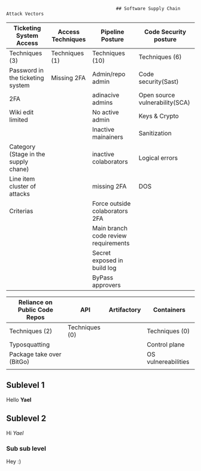                                              ## Software Supply Chain Attack Vectors 

| Ticketing System Access              | Access Techniques           | Pipeline Posture                     | Code Security posture          |
| -------------------------------------| ----------------------------| -------------------------------------| -------------------------------|
| Techniques (3)                       | Techniques (1)              | Techniques (10)                      | Techniques (6)                 |
| Password in the ticketing system     | Missing 2FA                 | Admin/repo admin                     | Code security(Sast)            |
| 2FA                                  |                             | adinacive admins                     | Open source vulnerability(SCA) |
| Wiki edit limited                    |                             | No active admin                      | Keys & Crypto                  |
|                                      |                             | Inactive mainainers                  | Sanitization                   |
| Category (Stage in the supply chane) |                             | inactive colaborators                | Logical errors                 |
| Line item cluster of attacks         |                             | missing 2FA                          | DOS                            |
| Criterias                            |                             | Force outside colaborators 2FA       |                                |
|                                      |                             | Main branch code review requirements |                                |
|                                      |                             | Secret exposed in build log          |                                |
|                                      |                             | ByPass approvers                     |                                |

| Reliance on Public Code Repos        | API                         | Artifactory                          | Containers                     |
| ------------------------------------ | ----------------------------| -----------------------------------  | ------------------------------ | 
| Techniques (2)                       | Techniques (0) |            | Techniques (0)                       | Techniques (3)                 |
| Typosquatting                        |                             |                                      | Control plane
| Package take over (BitGo)            |                             |                                      | OS vulnereabilities            |
|                                      |                             |                                      |                                |             


## Sublevel 1

Hello **Yael**

## Sublevel 2

Hi _Yael_

### Sub sub level

Hey :)

